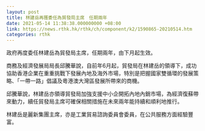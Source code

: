 ```yaml
---
layout: post
title: 林建岳再獲委任為貿發局主席　任期兩年
date: 2021-05-14 11:38:38.000000000 +08:00
link: https://news.rthk.hk/rthk/ch/component/k2/1590865-20210514.htm
categories: rthk
---
```


政府再度委任林建岳為貿發局主席，任期兩年，由下月起生效。

商務及經濟發展局局長邱騰華說，自前年6月起，貿發局在林建岳的領導下，成功協助香港企業在重重挑戰下發展內地及海外市場，特別是把握國家雙循環的發展策略、「一帶一路」倡議及粵港澳大灣區發展所帶來的商機。

邱騰華說，林建岳亦領導貿發局加強支援中小企開拓內地內銷市場，為經濟復蘇帶來動力，續任貿發局主席可確保相關措施在未來兩年能持續和順利地推行。

林建岳是麗新集團主席，亦是工業貿易諮詢委員會委員，在公共服務方面經驗豐富。
